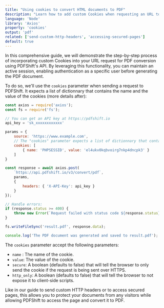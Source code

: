```yaml
---
title: "Using cookies to convert HTML documents to PDF"
description: "Learn how to add custom Cookies when requesting an URL to be converted in PDF with PDFShift's API. It allows you to pursue an active session for instance, that will authenticate the request as a specific user before converting the page to PDF. This guide explains you how using Node and the Axios library."
language: 'Node'
library: 'Axios'
property: 'cookies'
output: 'pdf'
related: ['send-custom-http-headers', 'accessing-secured-pages']
default: true
---
```


In this comprehensive guide, we will demonstrate the step-by-step process of incorporating custom Cookies into your URL request for PDF conversion using PDFShift's API. By leveraging this functionality, you can maintain an active session, enabling authentication as a specific user before generating the PDF document.

To do so, we'll use the `cookies` parameter when sending a request to PDFShift. It expects a list of dictionnary that contains the name and the value of the cookies (more details after):

```javascript
const axios = require('axios');
const fs = require('fs');

// You can get an API key at https://pdfshift.io
api_key = 'sk_xxxxxxxxxxxx'

params = {
    source: 'https://www.example.com',
    // The "cookies" parameter expects a list of dictionnary that contains the name and the value of the cookies
    cookies: [
        { name: 'PHPSESSID', value: 'el4ukv0kqbvoirg7nkp4dncpk3' }
    ]
}

const response = await axios.post(
    `https://api.pdfshift.io/v3/convert/pdf`,
    params,
    {
        headers: { 'X-API-Key': api_key }
    }
});

// Handle errors:
if (response.status >= 400) {
    throw new Error(`Request failed with status code ${response.status}: ${response.data}`);
}

fs.writeFileSync('result.pdf', response.data);

console.log('The PDF document was generated and saved to result.pdf');
```

The `cookies` parameter accept the following parameters:

 * `name` : The name of the cookie.
 * `value`: The value of the cookie.
 * `secure`: A boolean (defaults to false) that will tell the browser to only send the cookie if the request is being sent over HTTPS.
 * `http_only`: A boolean (defaults to false) that will tell the browser to not expose it to client-side scripts.

Like in our guide to send custom HTTP headers or to access secured pages, this allows you to protect your documents from any visitors while allowing PDFShift to access the page and convert it to PDF.
